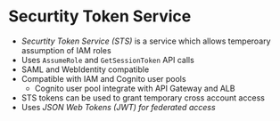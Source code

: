 # Securtity Token Service


- *Securtity Token Service (STS)* is a service which allows temperoary assumption of IAM roles
- Uses `AssumeRole` and `GetSessionToken` API calls
- SAML and WebIdentity compatible
- Compatible with IAM and Cognito user pools
    - Cognito user pool integrate with API Gateway and ALB
- STS tokens can be used to grant temporary cross account access
- Uses *JSON Web Tokens (JWT) for federated access*
